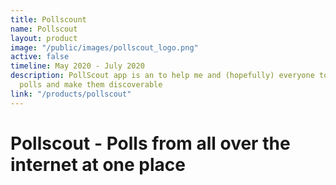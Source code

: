 ```yaml
---
title: Pollscount
name: Pollscout
layout: product
image: "/public/images/pollscout_logo.png"
active: false
timeline: May 2020 - July 2020
description: PollScout app is an to help me and (hopefully) everyone to bookmark interesting
  polls and make them discoverable
link: "/products/pollscout"
---
```


# Pollscout - Polls from all over the internet at one place